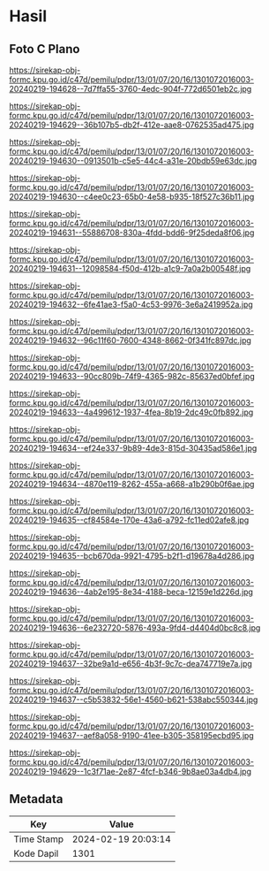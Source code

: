 # Hasil

## Foto C Plano

https://sirekap-obj-formc.kpu.go.id/c47d/pemilu/pdpr/13/01/07/20/16/1301072016003-20240219-194628--7d7ffa55-3760-4edc-904f-772d6501eb2c.jpg

https://sirekap-obj-formc.kpu.go.id/c47d/pemilu/pdpr/13/01/07/20/16/1301072016003-20240219-194629--36b107b5-db2f-412e-aae8-0762535ad475.jpg

https://sirekap-obj-formc.kpu.go.id/c47d/pemilu/pdpr/13/01/07/20/16/1301072016003-20240219-194630--0913501b-c5e5-44c4-a31e-20bdb59e63dc.jpg

https://sirekap-obj-formc.kpu.go.id/c47d/pemilu/pdpr/13/01/07/20/16/1301072016003-20240219-194630--c4ee0c23-65b0-4e58-b935-18f527c36b11.jpg

https://sirekap-obj-formc.kpu.go.id/c47d/pemilu/pdpr/13/01/07/20/16/1301072016003-20240219-194631--55886708-830a-4fdd-bdd6-9f25deda8f06.jpg

https://sirekap-obj-formc.kpu.go.id/c47d/pemilu/pdpr/13/01/07/20/16/1301072016003-20240219-194631--12098584-f50d-412b-a1c9-7a0a2b00548f.jpg

https://sirekap-obj-formc.kpu.go.id/c47d/pemilu/pdpr/13/01/07/20/16/1301072016003-20240219-194632--6fe41ae3-f5a0-4c53-9976-3e6a2419952a.jpg

https://sirekap-obj-formc.kpu.go.id/c47d/pemilu/pdpr/13/01/07/20/16/1301072016003-20240219-194632--96c11f60-7600-4348-8662-0f341fc897dc.jpg

https://sirekap-obj-formc.kpu.go.id/c47d/pemilu/pdpr/13/01/07/20/16/1301072016003-20240219-194633--90cc809b-74f9-4365-982c-85637ed0bfef.jpg

https://sirekap-obj-formc.kpu.go.id/c47d/pemilu/pdpr/13/01/07/20/16/1301072016003-20240219-194633--4a499612-1937-4fea-8b19-2dc49c0fb892.jpg

https://sirekap-obj-formc.kpu.go.id/c47d/pemilu/pdpr/13/01/07/20/16/1301072016003-20240219-194634--ef24e337-9b89-4de3-815d-30435ad586e1.jpg

https://sirekap-obj-formc.kpu.go.id/c47d/pemilu/pdpr/13/01/07/20/16/1301072016003-20240219-194634--4870e119-8262-455a-a668-a1b290b0f6ae.jpg

https://sirekap-obj-formc.kpu.go.id/c47d/pemilu/pdpr/13/01/07/20/16/1301072016003-20240219-194635--cf84584e-170e-43a6-a792-fc11ed02afe8.jpg

https://sirekap-obj-formc.kpu.go.id/c47d/pemilu/pdpr/13/01/07/20/16/1301072016003-20240219-194635--bcb670da-9921-4795-b2f1-d19678a4d286.jpg

https://sirekap-obj-formc.kpu.go.id/c47d/pemilu/pdpr/13/01/07/20/16/1301072016003-20240219-194636--4ab2e195-8e34-4188-beca-12159e1d226d.jpg

https://sirekap-obj-formc.kpu.go.id/c47d/pemilu/pdpr/13/01/07/20/16/1301072016003-20240219-194636--6e232720-5876-493a-9fd4-d4404d0bc8c8.jpg

https://sirekap-obj-formc.kpu.go.id/c47d/pemilu/pdpr/13/01/07/20/16/1301072016003-20240219-194637--32be9a1d-e656-4b3f-9c7c-dea747719e7a.jpg

https://sirekap-obj-formc.kpu.go.id/c47d/pemilu/pdpr/13/01/07/20/16/1301072016003-20240219-194637--c5b53832-56e1-4560-b621-538abc550344.jpg

https://sirekap-obj-formc.kpu.go.id/c47d/pemilu/pdpr/13/01/07/20/16/1301072016003-20240219-194637--aef8a058-9190-41ee-b305-358195ecbd95.jpg

https://sirekap-obj-formc.kpu.go.id/c47d/pemilu/pdpr/13/01/07/20/16/1301072016003-20240219-194629--1c3f71ae-2e87-4fcf-b346-9b8ae03a4db4.jpg


## Metadata

| Key        | Value               |
| ---------- | ------------------- |
| Time Stamp | 2024-02-19 20:03:14 |
| Kode Dapil | 1301                |



